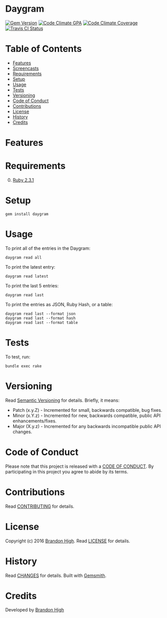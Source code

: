 # Daygram

[![Gem Version](https://badge.fury.io/rb/daygram.svg)](http://badge.fury.io/rb/daygram)
[![Code Climate GPA](https://codeclimate.com/github/highb/ruby-daygram.svg)](https://codeclimate.com/github/highb/ruby-daygram)
[![Code Climate Coverage](https://codeclimate.com/github/highb/ruby-daygram/coverage.svg)](https://codeclimate.com/github/highb/ruby-daygram)
[![Travis CI Status](https://secure.travis-ci.org/highb/ruby-daygram.svg)](https://travis-ci.org/highb/ruby-daygram)

<!-- Tocer[start]: Auto-generated, don't remove. -->

# Table of Contents

- [Features](#features)
- [Screencasts](#screencasts)
- [Requirements](#requirements)
- [Setup](#setup)
- [Usage](#usage)
- [Tests](#tests)
- [Versioning](#versioning)
- [Code of Conduct](#code-of-conduct)
- [Contributions](#contributions)
- [License](#license)
- [History](#history)
- [Credits](#credits)

<!-- Tocer[finish]: Auto-generated, don't remove. -->

# Features

# Requirements

0. [Ruby 2.3.1](https://www.ruby-lang.org)

# Setup

<!-- For a secure install, type the following (recommended):

    gem cert --add <(curl --location --silent /gem-public.pem)
    gem install daygram --trust-policy MediumSecurity

NOTE: A HighSecurity trust policy would be best but MediumSecurity enables signed gem verification
while allowing the installation of unsigned dependencies since they are beyond the scope of this
gem.

For an insecure install, type the following (not recommended): -->

    gem install daygram


# Usage

To print all of the entries in the Daygram:

    daygram read all

To print the latest entry:

    daygram read latest

To print the last 5 entries:

    daygram read last

To print the entries as JSON, Ruby Hash, or a table:

    daygram read last --format json
    daygram read last --format hash
    daygram read last --format table

# Tests

To test, run:

    bundle exec rake

# Versioning

Read [Semantic Versioning](http://semver.org) for details. Briefly, it means:

- Patch (x.y.Z) - Incremented for small, backwards compatible, bug fixes.
- Minor (x.Y.z) - Incremented for new, backwards compatible, public API enhancements/fixes.
- Major (X.y.z) - Incremented for any backwards incompatible public API changes.

# Code of Conduct

Please note that this project is released with a [CODE OF CONDUCT](CODE_OF_CONDUCT.md). By
participating in this project you agree to abide by its terms.

# Contributions

Read [CONTRIBUTING](CONTRIBUTING.md) for details.

# License

Copyright (c) 2016 [Brandon High](https://brandon-high.com).
Read [LICENSE](LICENSE.md) for details.

# History

Read [CHANGES](CHANGES.md) for details.
Built with [Gemsmith](https://github.com/bkuhlmann/gemsmith).

# Credits

Developed by [Brandon High](https://brandon-high.com)
